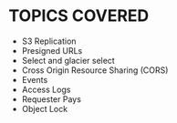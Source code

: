# TOPICS COVERED
- S3 Replication
- Presigned URLs
- Select and glacier select
- Cross Origin Resource Sharing (CORS)
- Events
- Access Logs
- Requester Pays
- Object Lock

